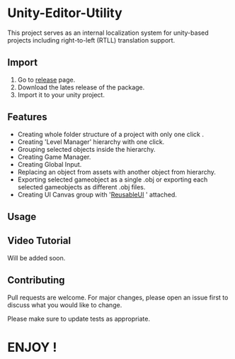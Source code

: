 # Unity-Editor-Utility

This project serves as an internal localization system for unity-based projects including right-to-left (RTLL) translation support.

## Import

1. Go to [release](https://github.com/ertanturan/Unity-Editor-Utility/releases) page.
2. Download the lates release of the package.
3. Import it to your unity project.

## Features
- Creating whole folder structure of a project with only one click .
- Creating 'Level Manager' hierarchy with one click.
- Grouping selected objects inside the hierarchy.
- Creating Game Manager.
- Creating Global Input.
- Replacing an object from assets with another object from hierarchy.
- Exporting selected gameobject as a single .obj or exporting each selected gameobjects as different .obj files.
- Creating UI Canvas group with '[ReusableUI](https://github.com/ertanturan/Unity-Reusable-UI "") ' attached.


## Usage



## Video Tutorial

Will be added soon.

## Contributing
Pull requests are welcome. For major changes, please open an issue first to discuss what you would like to change.

Please make sure to update tests as appropriate.


# ENJOY !
